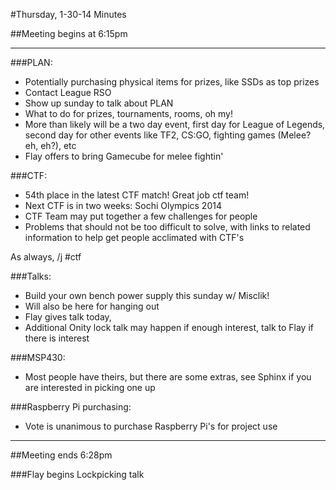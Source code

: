 #Thursday, 1-30-14 Minutes

##Meeting begins at 6:15pm

- - -

###PLAN:
* Potentially purchasing physical items for prizes, like SSDs as top prizes
* Contact League RSO
* Show up sunday to talk about PLAN
 * What to do for prizes, tournaments, rooms, oh my!
* More than likely will be a two day event, first day for League of Legends, second day for other events like TF2, CS:GO, fighting games (Melee? eh, eh?), etc
* Flay offers to bring Gamecube for melee fightin'

###CTF:
* 54th place in the latest CTF match!  Great job ctf team!
* Next CTF is in two weeks: Sochi Olympics 2014
* CTF Team may put together a few challenges for people
 * Problems that should not be too difficult to solve, with links to related information to help get people acclimated with CTF's

As always, /j #ctf  

###Talks:
* Build your own bench power supply this sunday w/ Misclik!
 * Will also be here for hanging out 
* Flay gives talk today, 
 * Additional Onity lock talk may happen if enough interest, talk to Flay if there is interest

###MSP430:
 * Most people have theirs, but there are some extras, see Sphinx if you are interested in picking one up

###Raspberry Pi purchasing:
 * Vote is unanimous to purchase Raspberry Pi's for project use


- - -
##Meeting ends 6:28pm

###Flay begins Lockpicking talk
